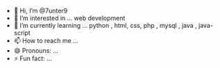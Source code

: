 - 👋 Hi, I’m @7unter9
- 👀 I’m interested in ... web development 
- 🌱 I’m currently learning ... python , html, css, php , mysql , java , java-script 
- 📫 How to reach me ... 
- 😄 Pronouns: ...
- ⚡ Fun fact: ...

<!---
7unter9/7unter9 is a ✨ special ✨ repository because its `README.md` (this file) appears on your GitHub profile.
You can click the Preview link to take a look at your changes.
--->
